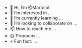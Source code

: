 - 👋 Hi, I’m @Martolol
- 👀 I’m interested in ...
- 🌱 I’m currently learning ...
- 💞️ I’m looking to collaborate on ...
- 📫 How to reach me ...
- 😄 Pronouns: ...
- ⚡ Fun fact: ...

<!---
Martolol/Martolol is a ✨ special ✨ repository because its `README.md` (this file) appears on your GitHub profile.
You can click the Preview link to take a look at your changes.
--->
